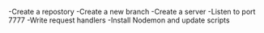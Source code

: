 -Create a repostory
-Create a new branch
-Create a server
-Listen to port 7777
-Write request handlers
-Install Nodemon and update scripts